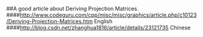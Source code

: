 ##A good article about Deriving Projection Matrices.
####<http://www.codeguru.com/cpp/misc/misc/graphics/article.php/c10123/Deriving-Projection-Matrices.htm> English
####<http://blog.csdn.net/zhanghua1816/article/details/23121735> Chinese